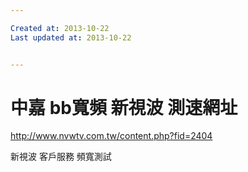 ```yaml
---

Created at: 2013-10-22
Last updated at: 2013-10-22


---
```


# 中嘉 bb寬頻 新視波 測速網址


<http://www.nvwtv.com.tw/content.php?fid=2404>

新視波
客戶服務
頻寬測試

